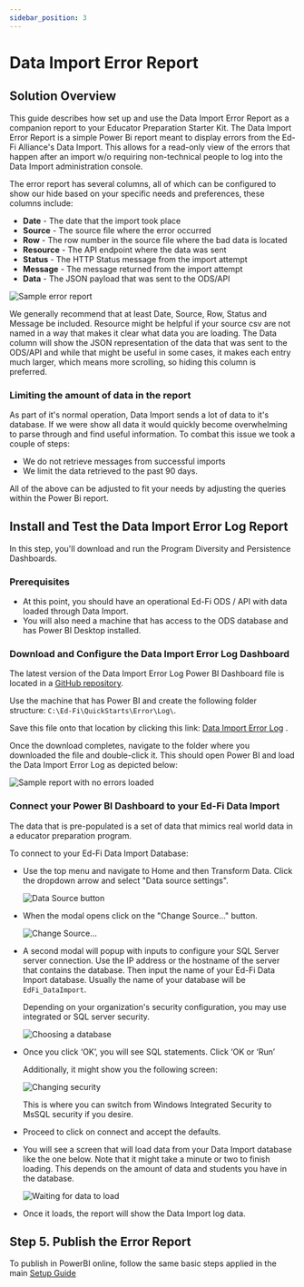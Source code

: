 ```yaml
---
sidebar_position: 3
---
```


# Data Import Error Report

## Solution Overview

This guide describes how set up and use the Data Import Error Report as a companion report to your Educator Preparation Starter Kit. The Data Import Error Report is a simple Power Bi report meant to display errors from the Ed-Fi Alliance's Data Import. This allows for a read-only view of the errors that happen after an import w/o requiring non-technical people to log into the Data Import administration console.

The error report has several columns, all of which can be configured to show our hide based on your specific needs and preferences, these columns include:

* **Date** - The date that the import took place
* **Source** - The source file where the error occurred
* **Row** - The row number in the source file where the bad data is located
* **Resource** - The API endpoint where the data was sent
* **Status** - The HTTP Status message from the import attempt
* **Message** - The message returned from the import attempt
* **Data** - The JSON payload that was sent to the ODS/API

![Sample error report](https://edfidocs.blob.core.windows.net/$web/img/reference/epp-sk/data-import-error-report.png)

We generally recommend that at least Date, Source, Row, Status and Message be included. Resource might be helpful if your source csv are not named in a way that makes it clear what data you are loading. The Data column will show the JSON representation of the data that was sent to the ODS/API and while that might be useful in some cases, it makes each entry much larger, which means more scrolling, so hiding this column is preferred.

### Limiting the amount of data in the report

As part of it's normal operation, Data Import sends a lot of data to it's database. If we were show all data it would quickly become overwhelming to parse through and find useful information. To combat this issue we took a couple of steps:

* We do not retrieve messages from successful imports
* We limit the data retrieved to the past 90 days.

All of the above can be adjusted to fit your needs by adjusting the queries within the Power Bi report.

## Install and Test the Data Import Error Log Report

In this step, you'll download and run the Program Diversity and Persistence Dashboards.

### Prerequisites

* At this point, you should have an operational Ed-Fi ODS / API with data loaded through Data Import.
* You will also need a machine that has access to the ODS database and has Power BI Desktop installed.

### Download and Configure the Data Import Error Log Dashboard

The latest version of the Data Import Error Log Power BI Dashboard file is located in a [GitHub repository](https://github.com/Ed-Fi-Exchange-OSS/EPP-PowerBI-Report-Starter-Kit/raw/main/Starter%20Kit%20Support/Data%20Import%20Error%20Log%20Report/Data%20Import%20Error%20Log.pbix).

Use the machine that has Power BI and create the following folder structure: `C:\Ed-Fi\QuickStarts\Error\Log\`.

Save this file onto that location by clicking this link: [Data Import Error Log](https://github.com/Ed-Fi-Exchange-OSS/EPP-PowerBI-Report-Starter-Kit/raw/main/Starter%20Kit%20Support/Data%20Import%20Error%20Log%20Report/Data%20Import%20Error%20Log.pbix) .

Once the download completes, navigate to the folder where you downloaded the file and double-click it. This should open Power BI and load the Data Import Error Log as depicted below:

![Sample report with no errors loaded](https://edfidocs.blob.core.windows.net/$web/img/reference/epp-sk/data-import-no-errors.png)

### Connect your Power BI Dashboard to your Ed-Fi Data Import

The data that is pre-populated is a set of data that mimics real world data in a educator preparation program.

To connect to your Ed-Fi Data Import Database:

* Use the top menu and navigate to Home and then Transform Data. Click the dropdown arrow and select "Data source settings".

  ![Data Source button](https://edfidocs.blob.core.windows.net/$web/img/reference/epp-sk/connect-to-ods-1.png)

* When the modal opens click on the "Change Source..." button.

  ![Change Source...](https://edfidocs.blob.core.windows.net/$web/img/reference/epp-sk/connect-to-ods-2.png)

* A second modal will popup with inputs to configure your SQL Server server connection. Use the IP address or the hostname of the server that contains the database. Then input the name of your Ed-Fi Data Import database. Usually the name of your database will be `EdFi_DataImport`.

  Depending on your organization's security configuration, you may use integrated or SQL server security.

  ![Choosing a database](https://edfidocs.blob.core.windows.net/$web/img/reference/epp-sk/connect-to-ods-3.png)

* Once you click ‘OK’, you will see SQL statements. Click ‘OK or ‘Run’

  Additionally, it might show you the following screen:

  ![Changing security](https://edfidocs.blob.core.windows.net/$web/img/reference/epp-sk/connect-to-ods-4.png)

  This is where you can switch from Windows Integrated Security to MsSQL security if you desire.

* Proceed to click on connect and accept the defaults.
* You will see a screen that will load data from your Data Import database like the one below. Note that it might take a minute or two to finish loading. This depends on the amount of data and students you have in the database.

  ![Waiting for data to load](https://edfidocs.blob.core.windows.net/$web/img/reference/epp-sk/loading-data-import-errors-data.png)

* Once it loads, the report will show the Data Import log data.

## Step 5. Publish the Error Report

To publish in PowerBI online, follow the same basic steps applied in the main [Setup Guide](./setup-guide.md#step-5-publish-the-program-diversity-and-persistence-dashboard-and-plan-your-rollout)
